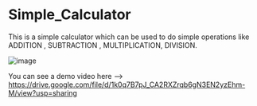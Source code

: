 # Simple_Calculator
This is a simple calculator which can be used to do simple operations like ADDITION , SUBTRACTION , MULTIPLICATION, DIVISION.

![image](https://github.com/ajinkyapatil008/Simple_Calculator/assets/131551337/a7a3bdde-8dc4-42b7-80a0-78dce56ccb82)

You can see a demo video here --> https://drive.google.com/file/d/1k0q7B7pJ_CA2RXZrqb6gN3EN2yzEhm-M/view?usp=sharing

